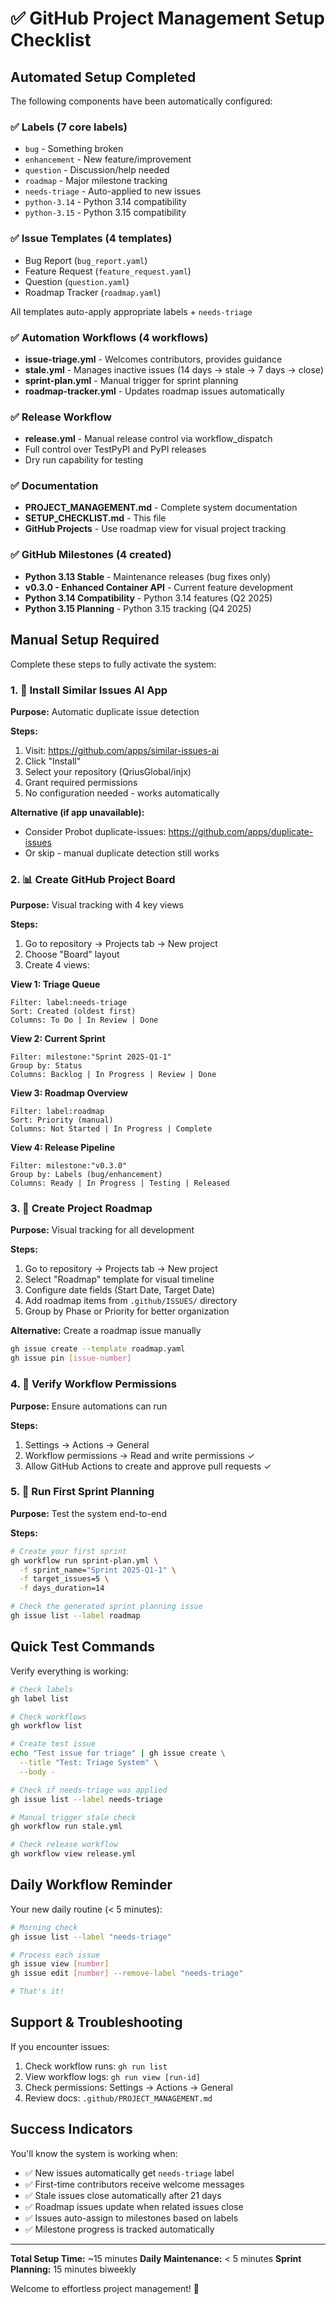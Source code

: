 # ✅ GitHub Project Management Setup Checklist

## Automated Setup Completed

The following components have been automatically configured:

### ✅ Labels (7 core labels)
- `bug` - Something broken
- `enhancement` - New feature/improvement
- `question` - Discussion/help needed
- `roadmap` - Major milestone tracking
- `needs-triage` - Auto-applied to new issues
- `python-3.14` - Python 3.14 compatibility
- `python-3.15` - Python 3.15 compatibility

### ✅ Issue Templates (4 templates)
- Bug Report (`bug_report.yaml`)
- Feature Request (`feature_request.yaml`)
- Question (`question.yaml`)
- Roadmap Tracker (`roadmap.yaml`)

All templates auto-apply appropriate labels + `needs-triage`

### ✅ Automation Workflows (4 workflows)
- **issue-triage.yml** - Welcomes contributors, provides guidance
- **stale.yml** - Manages inactive issues (14 days → stale → 7 days → close)
- **sprint-plan.yml** - Manual trigger for sprint planning
- **roadmap-tracker.yml** - Updates roadmap issues automatically

### ✅ Release Workflow
- **release.yml** - Manual release control via workflow_dispatch
- Full control over TestPyPI and PyPI releases
- Dry run capability for testing

### ✅ Documentation
- **PROJECT_MANAGEMENT.md** - Complete system documentation
- **SETUP_CHECKLIST.md** - This file
- **GitHub Projects** - Use roadmap view for visual project tracking

### ✅ GitHub Milestones (4 created)
- **Python 3.13 Stable** - Maintenance releases (bug fixes only)
- **v0.3.0 - Enhanced Container API** - Current feature development
- **Python 3.14 Compatibility** - Python 3.14 features (Q2 2025)
- **Python 3.15 Planning** - Python 3.15 tracking (Q4 2025)

## Manual Setup Required

Complete these steps to fully activate the system:

### 1. 🤖 Install Similar Issues AI App

**Purpose:** Automatic duplicate issue detection

**Steps:**
1. Visit: https://github.com/apps/similar-issues-ai
2. Click "Install"
3. Select your repository (QriusGlobal/injx)
4. Grant required permissions
5. No configuration needed - works automatically

**Alternative (if app unavailable):**
- Consider Probot duplicate-issues: https://github.com/apps/duplicate-issues
- Or skip - manual duplicate detection still works

### 2. 📊 Create GitHub Project Board

**Purpose:** Visual tracking with 4 key views

**Steps:**
1. Go to repository → Projects tab → New project
2. Choose "Board" layout
3. Create 4 views:

**View 1: Triage Queue**
```
Filter: label:needs-triage
Sort: Created (oldest first)
Columns: To Do | In Review | Done
```

**View 2: Current Sprint**
```
Filter: milestone:"Sprint 2025-Q1-1"
Group by: Status
Columns: Backlog | In Progress | Review | Done
```

**View 3: Roadmap Overview**
```
Filter: label:roadmap
Sort: Priority (manual)
Columns: Not Started | In Progress | Complete
```

**View 4: Release Pipeline**
```
Filter: milestone:"v0.3.0"
Group by: Labels (bug/enhancement)
Columns: Ready | In Progress | Testing | Released
```

### 3. 📍 Create Project Roadmap

**Purpose:** Visual tracking for all development

**Steps:**
1. Go to repository → Projects tab → New project
2. Select "Roadmap" template for visual timeline
3. Configure date fields (Start Date, Target Date)
4. Add roadmap items from `.github/ISSUES/` directory
5. Group by Phase or Priority for better organization

**Alternative:** Create a roadmap issue manually
```bash
gh issue create --template roadmap.yaml
gh issue pin [issue-number]
```

### 4. 🔐 Verify Workflow Permissions

**Purpose:** Ensure automations can run

**Steps:**
1. Settings → Actions → General
2. Workflow permissions → Read and write permissions ✓
3. Allow GitHub Actions to create and approve pull requests ✓

### 5. 🎯 Run First Sprint Planning

**Purpose:** Test the system end-to-end

**Steps:**
```bash
# Create your first sprint
gh workflow run sprint-plan.yml \
  -f sprint_name="Sprint 2025-Q1-1" \
  -f target_issues=5 \
  -f days_duration=14

# Check the generated sprint planning issue
gh issue list --label roadmap
```

## Quick Test Commands

Verify everything is working:

```bash
# Check labels
gh label list

# Check workflows
gh workflow list

# Create test issue
echo "Test issue for triage" | gh issue create \
  --title "Test: Triage System" \
  --body -

# Check if needs-triage was applied
gh issue list --label needs-triage

# Manual trigger stale check
gh workflow run stale.yml

# Check release workflow
gh workflow view release.yml
```

## Daily Workflow Reminder

Your new daily routine (< 5 minutes):

```bash
# Morning check
gh issue list --label "needs-triage"

# Process each issue
gh issue view [number]
gh issue edit [number] --remove-label "needs-triage"

# That's it!
```

## Support & Troubleshooting

If you encounter issues:

1. Check workflow runs: `gh run list`
2. View workflow logs: `gh run view [run-id]`
3. Check permissions: Settings → Actions → General
4. Review docs: `.github/PROJECT_MANAGEMENT.md`

## Success Indicators

You'll know the system is working when:

- ✅ New issues automatically get `needs-triage` label
- ✅ First-time contributors receive welcome messages
- ✅ Stale issues close automatically after 21 days
- ✅ Roadmap issues update when related issues close
- ✅ Issues auto-assign to milestones based on labels
- ✅ Milestone progress is tracked automatically

---

**Total Setup Time:** ~15 minutes
**Daily Maintenance:** < 5 minutes
**Sprint Planning:** 15 minutes biweekly

Welcome to effortless project management! 🚀
